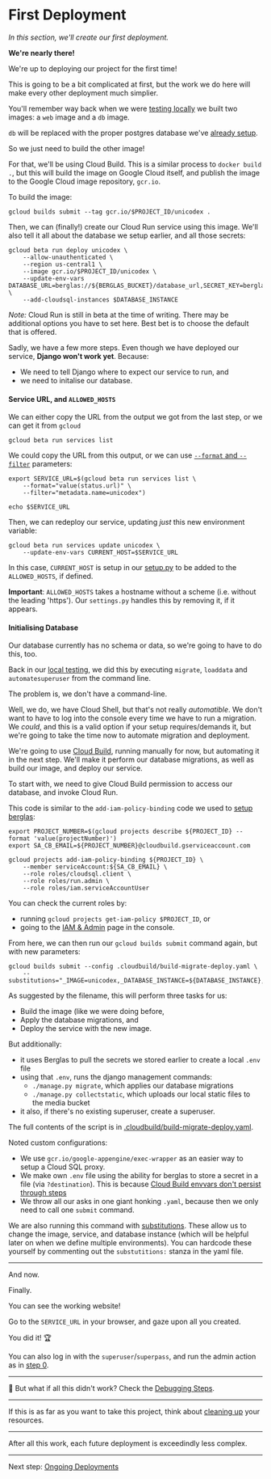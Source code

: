 # First Deployment

*In this section, we'll create our first deployment.*

**We're nearly there!**

We're up to deploying our project for the first time!

This is going to be a bit complicated at first, but the work we do here will make every other deployment much simplier. 

You'll remember way back when we were [testing locally](00-test-local.md) we built two images: a `web` image and a `db` image. 

`db` will be replaced with the proper postgres database we've [already setup](20-setup-sql.md). 

So we just need to build the other image!

For that, we'll be using Cloud Build. This is a similar process to `docker build .`, but this will build the image on Google Cloud itself, and publish the image to the Google Cloud image repository, `gcr.io`. 

To build the image:

```shell
gcloud builds submit --tag gcr.io/$PROJECT_ID/unicodex .
```

Then, we can (finally!) create our Cloud Run service using this image. We'll also tell it all about the database we setup earlier, and all those secrets: 

```shell
gcloud beta run deploy unicodex \
    --allow-unauthenticated \
    --region us-central1 \
    --image gcr.io/$PROJECT_ID/unicodex \
    --update-env-vars DATABASE_URL=berglas://${BERGLAS_BUCKET}/database_url,SECRET_KEY=berglas://${BERGLAS_BUCKET}/secret_key,GS_BUCKET_NAME=berglas://${BERGLAS_BUCKET}/media_bucket \
    --add-cloudsql-instances $DATABASE_INSTANCE
```

*Note:* Cloud Run is still in beta at the time of writing. There may be additional options you have to set here. Best bet is to choose the default that is offered. 

Sadly, we have a few more steps. Even though we have deployed our service, **Django won't work yet**. Because: 

* We need to tell Django where to expect our service to run, and 
* we need to initalise our database.

#### Service URL, and `ALLOWED_HOSTS` 

We can either copy the URL from the output we got from the last step, or we can get it from `gcloud`

```shell,exclude
gcloud beta run services list
```

We could copy the URL from this output, or we can use [`--format` and `--filter`](https://dev.to/googlecloud/giving-format-to-your-gcloud-output-57gm) parameters:

```shell
export SERVICE_URL=$(gcloud beta run services list \
	--format="value(status.url)" \
	--filter="metadata.name=unicodex")
	 
echo $SERVICE_URL
```

Then, we can redeploy our service, updating *just* this new environment variable: 

```shell
gcloud beta run services update unicodex \
	--update-env-vars CURRENT_HOST=$SERVICE_URL
```

In this case, `CURRENT_HOST` is setup in our [setup.py](../setup.py) to be added to the `ALLOWED_HOSTS`, if defined. 


**Important**: `ALLOWED_HOSTS` takes a hostname without a scheme (i.e. without the leading 'https'). Our `settings.py` handles this by removing it, if it appears. 

#### Initialising Database

Our database currently has no schema or data, so we're going to have to do this, too. 

Back in our [local testing](00-test-local.md), we did this by executing `migrate`, `loaddata` and `automatesuperuser` from the command line. 

The problem is, we don't have a command-line. 

Well, we do, we have Cloud Shell, but that's not really *automatible*. We don't want to have to log into the console every time we have to run a migration. We *could*, and this is a valid option if your setup requires/demands it, but we're going to take the time now to automate migration and deployment. 

We're going to use [Cloud Build](https://cloud.google.com/cloud-build/), running manually for now, but automating it in the next step. We'll make it perform our database migrations, as well as build our image, and deploy our service. 

To start with, we need to give Cloud Build permission to access our database, and invoke Cloud Run. 

This code is similar to the `add-iam-policy-binding` code we used to [setup berglas](40-setup-secrets.md): 

```shell
export PROJECT_NUMBER=$(gcloud projects describe ${PROJECT_ID} --format 'value(projectNumber)')
export SA_CB_EMAIL=${PROJECT_NUMBER}@cloudbuild.gserviceaccount.com

gcloud projects add-iam-policy-binding ${PROJECT_ID} \
	--member serviceAccount:${SA_CB_EMAIL} \
	--role roles/cloudsql.client \
	--role roles/run.admin \
	--role roles/iam.serviceAccountUser
```

You can check the current roles by:

* running `gcloud projects get-iam-policy $PROJECT_ID`, or 
* going to the [IAM & Admin](https://console.cloud.google.com/iam-admin/iam) page in the console. 

From here, we can then run our `gcloud builds submit` command again, but with new parameters: 

```shell
gcloud builds submit --config .cloudbuild/build-migrate-deploy.yaml \
    --substitutions="_IMAGE=unicodex,_DATABASE_INSTANCE=${DATABASE_INSTANCE},_SERVICE=unicodex"
```

As suggested by the filename, this will perform three tasks for us: 

* Build the image (like we were doing before, 
* Apply the database migrations, and
* Deploy the service with the new image. 

But additionally: 

* it uses Berglas to pull the secrets we stored earlier to create a local `.env` file
* using that `.env`, runs the django management commands: 
  * `./manage.py migrate`, which applies our database migrations
  * `./manage.py collectstatic`, which uploads our local static files to the media bucket
* it also, if there's no existing superuser, create a superuser. 


The full contents of the script is in [.cloudbuild/build-migrate-deploy.yaml](../.cloudbuild/build-migrate-deploy.yaml). 


Noted custom configurations: 

* We use `gcr.io/google-appengine/exec-wrapper` as an easier way to setup a Cloud SQL proxy. 
* We make own `.env` file using the ability for berglas to store a secret in a file (via `?destination`). This is because [Cloud Build envvars don't persist through steps](https://github.com/GoogleCloudPlatform/berglas/tree/master/examples/cloudbuild)
* We throw all our asks in one giant honking `.yaml`, because then we only need to call one `submit` command. 

We are also running this command with [substitutions](https://cloud.google.com/cloud-build/docs/configuring-builds/substitute-variable-values#using_user-defined_substitutions). These allow us to change the image, service, and database instance (which will be helpful later on when we define multiple environments). You can hardcode these yourself by commenting out the `substutitions:` stanza in the yaml file. 

---

And now. 

Finally. 

You can see the working website!

Go to the `SERVICE_URL` in your browser, and gaze upon all you created. 

You did it! 🏆

You can also log in with the `superuser`/`superpass`, and run the admin action as in [step 0](00-test-local.md). 

---

🤔 But what if all this didn't work? Check the [Debugging Steps](zz_debugging.md).


---

If this is as far as you want to take this project, think about [cleaning up](90-cleanup.md) your resources.

---

After all this work, each future deployment is exceedindly less complex. 

---

Next step: [Ongoing Deployments](60-ongoing-deployments.md)